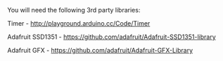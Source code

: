 You will need the following 3rd party libraries:

Timer - http://playground.arduino.cc/Code/Timer

Adafruit SSD1351 - https://github.com/adafruit/Adafruit-SSD1351-library

Adafruit GFX - https://github.com/adafruit/Adafruit-GFX-Library